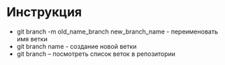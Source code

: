 # Инструкция

+ git branch -m old_name_branch new_branch_name - переименовать имя ветки
+ git branch name - создание новой ветки
+ git branch – посмотреть список веток в репозитории